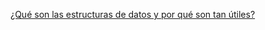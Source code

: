 [¿Qué son las estructuras de datos y por qué son tan útiles?](https://openwebinars.net/blog/que-son-las-estructuras-de-datos-y-por-que-son-tan-utiles/)
